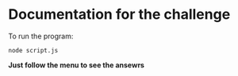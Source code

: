 # Documentation for the challenge

To run the program:
```
node script.js
```

**Just follow the menu to see the ansewrs**